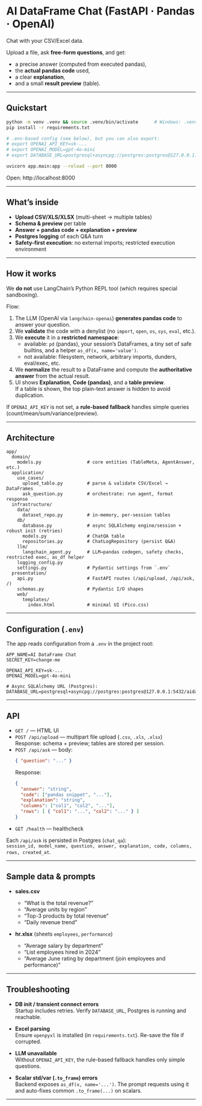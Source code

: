 # AI DataFrame Chat (FastAPI · Pandas · OpenAI)

Chat with your CSV/Excel data.

Upload a file, ask **free-form questions**, and get:
- a precise answer (computed from executed pandas),
- the **actual pandas code** used,
- a clear **explanation**,
- and a small **result preview** (table).

---

## Quickstart

```bash
python -m venv .venv && source .venv/bin/activate      # Windows: .venv\Scripts\activate
pip install -r requirements.txt

# .env-based config (see below), but you can also export:
# export OPENAI_API_KEY=sk-...
# export OPENAI_MODEL=gpt-4o-mini
# export DATABASE_URL=postgresql+asyncpg://postgres:postgres@127.0.0.1:5432/db

uvicorn app.main:app --reload --port 8000
```

Open: http://localhost:8000

---

## What’s inside

- **Upload CSV/XLS/XLSX** (multi-sheet → multiple tables)
- **Schema & preview** per table
- **Answer + pandas code + explanation + preview**
- **Postgres logging** of each Q&A turn
- **Safety-first execution**: no external imports; restricted execution environment

---

## How it works

We **do not** use LangChain’s Python REPL tool (which requires special sandboxing).

Flow:
1. The LLM (OpenAI via `langchain-openai`) **generates pandas code** to answer your question.  
2. We **validate** the code with a denylist (no `import`, `open`, `os`, `sys`, `eval`, etc.).  
3. We **execute** it in a **restricted namespace**:
   - available: `pd` (pandas), your session’s DataFrames, a tiny set of safe builtins, and a helper `as_df(x, name='value')`.
   - not available: filesystem, network, arbitrary imports, dunders, eval/exec, etc.
4. We **normalize** the result to a DataFrame and compute the **authoritative answer** from the actual result.
5. UI shows **Explanation**, **Code (pandas)**, and a **table preview**.  
   If a table is shown, the top plain-text answer is hidden to avoid duplication.

If `OPENAI_API_KEY` is not set, a **rule-based fallback** handles simple queries (count/mean/sum/variance/preview).

---

## Architecture

```
app/
  domain/
    models.py                 # core entities (TableMeta, AgentAnswer, etc.)
  application/
    use_cases/
      upload_table.py         # parse & validate CSV/Excel → DataFrames
      ask_question.py         # orchestrate: run agent, format response
  infrastructure/
    data/
      dataset_repo.py         # in-memory, per-session tables
    db/
      database.py             # async SQLAlchemy engine/session + robust init (retries)
      models.py               # ChatQA table
      repositories.py         # ChatLogRepository (persist Q&A)
    llm/
      langchain_agent.py      # LLM→pandas codegen, safety checks, restricted exec, as_df helper
    logging_config.py
    settings.py               # Pydantic settings from `.env`
  presentation/
    api.py                    # FastAPI routes (/api/upload, /api/ask, /)
    schemas.py                # Pydantic I/O shapes
    web/
      templates/
        index.html            # minimal UI (Pico.css)
```

---

## Configuration (`.env`)

The app reads configuration from a `.env` in the project root:

```dotenv
APP_NAME=AI DataFrame Chat
SECRET_KEY=change-me

OPENAI_API_KEY=sk-...
OPENAI_MODEL=gpt-4o-mini

# Async SQLAlchemy URL (Postgres):
DATABASE_URL=postgresql+asyncpg://postgres:postgres@127.0.0.1:5432/aidata
```

---

## API

- `GET /` — HTML UI
- `POST /api/upload` — multipart file upload (`.csv`, `.xls`, `.xlsx`)  
  Response: schema + preview; tables are stored per session.
- `POST /api/ask` — body:  
  ```json
  { "question": "..." }
  ```
  Response:
  ```json
  {
    "answer": "string",
    "code": ["pandas snippet", "..."],
    "explanation": "string",
    "columns": ["col1", "col2", "..."],
    "rows": [ { "col1": "...", "col2": "..." } ]
  }
  ```
- `GET /health` — healthcheck

Each `/api/ask` is persisted in Postgres (`chat_qa`):  
`session_id, model_name, question, answer, explanation, code, columns, rows, created_at`.

---

## Sample data & prompts

- **sales.csv**
  - “What is the total revenue?”
  - “Average units by region”
  - “Top-3 products by total revenue”
  - “Daily revenue trend”

- **hr.xlsx** (sheets `employees`, `performance`)
  - “Average salary by department”
  - “List employees hired in 2024”
  - “Average June rating by department (join employees and performance)”

---

## Troubleshooting

- **DB init / transient connect errors**  
  Startup includes retries. Verify `DATABASE_URL`, Postgres is running and reachable.

- **Excel parsing**  
  Ensure `openpyxl` is installed (in `requirements.txt`). Re-save the file if corrupted.

- **LLM unavailable**  
  Without `OPENAI_API_KEY`, the rule-based fallback handles only simple questions.

- **Scalar std/var (`.to_frame`) errors**  
  Backend exposes `as_df(x, name='...')`. The prompt requests using it and auto-fixes common `.to_frame(...)` on scalars.

---
